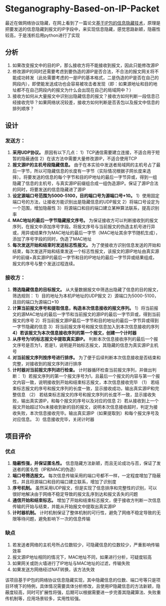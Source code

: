# Steganography-Based-on-IP-Packet
最近在做网络协议隐藏，在网上看到了一篇论文[基于IP包的信息隐藏技术](https://wenku.baidu.com/view/45ababdbce2f0066f53322a9.html)，原理是把要发送的信息隐藏到报文的IP字段中，来实现信息隐藏，感觉思路新颖，隐蔽性较高，于是浅析后用python进行了实现

## 分析
1. 如果改变报文中的目的IP，那么接收方将不能接收到报文，因此只能修改源IP
2. 修改源IP的同时还需要考虑到要伪造的源IP是否合法，不合法的报文网关将不能成功转发（此处需要考虑的一是IP的基本格式，二是伪造的IP是否在自己的网段内），即使能发送成功也会容易被攻击者发现（即：如果源地址和目的地址都不在自己网段内的报文为什么会出现在自己的局域网中？）
3. 接收方如何从大量报文中识别出隐藏信息的报文？接收方如何判断一段信息已经接收完毕？如果网络状况较差，接收方如何判断是否丢包以及报文中信息的排列顺序？

## 设计
### 发送方：
1. **采用UDP协议。** 原因有以下几点：
	1）TCP通信需要建立连接，不适合用于短暂的隐蔽通信
	2）在该方法中需要大量修改源IP，不适合使用TCP
2. **报文源IP的主机号段隐藏信息。** 由于在本实验中发送者局域网的主机号占了最后一字节，所以可隐藏信息的长度有一字节（实际情况根据子网长度来选择）。将要发送的信息的每个字节和目的IP地址的最后一字节异或，得到一组隐藏了信息的主机号，与真实源IP前缀组合成一组伪造源IP。保证了源IP合法的同时，将要发送的信息隐藏进了源IP
3. **设定源端口号范围为5000-5100，目的端口号为源端口号+10。**
	1）使用固定端口号的方法，让接收方能识别出是隐藏信息的UDP报文
	2）将端口号设定为一个范围，增加隐蔽性
	3）将源端口和目的端口建立某种算法联系，提高识别率
4. **MAC地址的最后一字节隐藏报文序号。** 为保证接收方可以判断接收到的报文序列，在报文中添加序号字段。将报文序号与当前报文的伪造主机号进行异或，用异或结果作为MAC地址的最后一字节（MAC地址其余字节随机生成），添加了序号字段的同时，伪造了MAC地址
5. **每次发送开始和结束时发送标志性报文。** 为了使接收方识别信息发送的开始和结束，每次发送开始和结束发送一个标志性报文，该报文的源IP地址由真实源IP的前缀+真实源IP的最后一字节和目的IP地址的最后一字节异或结果组成，报文的序号与整个发送过程连续。

### 接收方：
1. **筛选隐藏信息的目标报文。** 从大量数据报文中筛选出隐藏了信息的目的报文，筛选规则：
	1）目的地址为本机IP地址的UDP报文
	2）源端口为5000-5100，且目的端口为源端口+10
2. **计算当前报文序号和提取信息，构造本次信息接收的报文序列。**
	1）将当前报文的源MAC地址的最后一字节和当前报文的源IP的最后一字节异或，得到当前报文的序号
	2）将当前报文源IP最后一字节和目的地址的最后一字节异或得到一字节隐藏的信息
	3）将当前报文序号和报文信息加入到本次信息接收的序列
	**4）若该报文为本次信息接收序列的第一个报文，创建一个计时器**
3. **从序号为1的标志报文中提取真实源IP。** 判断本次信息接收序列的最后一个报文序号是否为1，若是1，说明是开始标志报文，其隐藏的信息为真实源IP主机号
4. **对当前报文序列按序号进行排序。** 为了便于后续判断本次信息接收是否结束和完整，对接收到的报文序列进行排序
5. **计时器对当前报文序列进行检查。** 计时器循环检查当前报文序列，并做出判断：
	1）若报文序列的第一个报文序号为1，且最后一个报文的内容与第一个报文内容一致，说明接收到开始和结束标志报文，本次信息接收完毕
	（1）  若结束标志报文的序号和报文序列的长度一致，显示接收成功，输出真实源IP和完整信息
	（2） 若结束标志报文的序号和报文序列的长度不一致，显示接收失败，输出真实源IP，和每个报文的序号以及对应的信息
	2）若从接收到上一个报文开始超过10s未接收到新的目的报文，说明本次信息接收超时，判定为接收失败，本次信息接收完毕。输出真实源IP（如果提取到）和每个报文序号及对应信息。
	3）信息接收完毕，关闭计时器

## 项目评价
### 优点
1. **隐蔽性强，并保证匿名性。** 信息隐藏方法新颖，而且无论成功与否，保证了发送者的匿名性（IP和MAC的伪造）
2. **端口号筛选报文。** 每次信息传输采用的端口号都不一样，一定程度增加了隐蔽性，并且将源端口和目的端口建立联系，增加了识别度
3. **序号机制。** 虽然采用UDP报文，但是实现了信息排序和完整性的识别，可以很好地解决由于网络不稳定导致的报文乱序到达和报文丢失的问题
4. **通信开始和结束标志。** 增加了开始和结束标志报文，便于接收方判断一次信息传输的开始与结束，并能从开始报文中提取出真实源IP
5. **计时器机制。** 计时机制保证了整体机制的可行性，避免了网络不稳定导致的无限等待问题，避免影响下一次的信息传输

### 缺点
1. 若发送者网络的主机号所占位数较少，可隐藏信息的位数较少，严重影响传输效率
2. 报文源IP地址相同的情况下，MAC地址不同，如果进行分析，可疑度较高
3. 如果网关或防火墙进行了IP地址与MAC地址的过滤，传输失败
4. 如果发送方网络经过NAT转换，该方法失效


该项目基于IP包的网络协议信息隐藏实现，其中隐藏信息的位数、端口号等只是项目环境下的特例，具体情况需要具体分析修改，且使用IP隐藏信息的方法新颖，隐蔽度较高，同时可扩展性将强，后期可以根据需要进一步完善其隐藏算法、失败重传机制等，应用场景较多，实用性较强。


		
	
